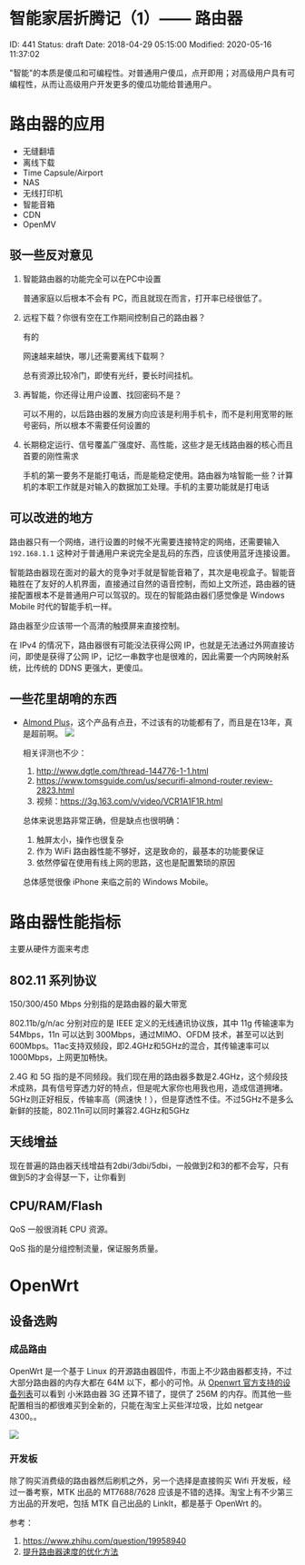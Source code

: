 # 智能家居折腾记（1）—— 路由器


ID: 441
Status: draft
Date: 2018-04-29 05:15:00
Modified: 2020-05-16 11:37:02


"智能"的本质是傻瓜和可编程性。对普通用户傻瓜，点开即用；对高级用户具有可编程性，从而让高级用户开发更多的傻瓜功能给普通用户。

# 路由器的应用

* 无缝翻墙
* 离线下载
* Time Capsule/Airport
* NAS
* 无线打印机
* 智能音箱
* CDN
* OpenMV

## 驳一些反对意见

1. 智能路由器的功能完全可以在PC中设置

    普通家庭以后根本不会有 PC，而且就现在而言，打开率已经很低了。

2. 远程下载？你很有空在工作期间控制自己的路由器？

    有的

   网速越来越快，哪儿还需要离线下载啊？

    总有资源比较冷门，即使有光纤，要长时间挂机。

3. 再智能，你还得让用户设置、找回密码不是？

    可以不用的，以后路由器的发展方向应该是利用手机卡，而不是利用宽带的账号密码，所以根本不需要任何设置的

4. 长期稳定运行、信号覆盖广强度好、高性能，这些才是无线路由器的核心而且首要的刚性需求

    手机的第一要务不是能打电话，而是能稳定使用。路由器为啥智能一些？计算机的本职工作就是对输入的数据加工处理。手机的主要功能就是打电话

## 可以改进的地方

路由器只有一个网络，进行设置的时候不光需要连接特定的网络，还需要输入 `192.168.1.1` 这种对于普通用户来说完全是乱码的东西，应该使用蓝牙连接设置。

智能路由器现在面对的最大的竞争对手就是智能音箱了，其次是电视盒子。智能音箱胜在了友好的人机界面，直接通过自然的语音控制，而如上文所述，路由器的链接配置根本不是普通用户可以驾驭的。现在的智能路由器们感觉像是 Windows Mobile 时代的智能手机一样。

路由器至少应该带一个高清的触摸屏来直接控制。

在 IPv4 的情况下，路由器很有可能没法获得公网 IP，也就是无法通过外网直接访问，即使是获得了公网 IP，记忆一串数字也是很难的，因此需要一个内网映射系统，比传统的 DDNS 更强大，更傻瓜。

## 一些花里胡哨的东西

* [Almond Plus](https://www.securifi.com/rg/almondplus)，这个产品有点丑，不过该有的功能都有了，而且是在13年，真是超前啊。
    ![](https://d1ps2o5uupey1c.cloudfront.net/wp-content/themes/eusense/images/almond+.png)

    相关评测也不少：
    1. http://www.dgtle.com/thread-144776-1-1.html
    2. https://www.tomsguide.com/us/securifi-almond-router,review-2823.html
    3. 视频：https://3g.163.com/v/video/VCR1A1F1R.html

    总体来说思路非常正确，但是缺点也很明确：
    1. 触屏太小，操作也很复杂
    2. 作为 WiFi 路由器性能不够好，这是致命的，最基本的功能要保证
    3. 依然停留在使用有线上网的思路，这也是配置繁琐的原因

    总体感觉很像 iPhone 来临之前的 Windows Mobile。

# 路由器性能指标

主要从硬件方面来考虑

## 802.11 系列协议

150/300/450 Mbps 分别指的是路由器的最大带宽

802.11b/g/n/ac 分别对应的是 IEEE 定义的无线通讯协议族，其中 11g 传输速率为 54Mbps，11n 可以达到 300Mbps，通过MIMO、OFDM 技术，甚至可以达到 600Mbps。11ac支持双频段，即2.4GHz和5GHz的混合，其传输速率可以1000Mbps，上网更加畅快。

2.4G 和 5G 指的是不同频段。我们现在用的路由器多数是2.4GHz，这个频段技术成熟，具有信号穿透力好的特点，但是呢大家你也用我也用，造成信道拥堵。5GHz则正好相反，传输率高（网速快！），但是穿透性不佳。不过5GHz不是多么新鲜的技能，802.11n可以同时兼容2.4GHz和5GHz

## 天线增益

现在普遍的路由器天线增益有2dbi/3dbi/5dbi，一般做到2和3的都不会写，只有做到5的才会得瑟一下，让你看到

## CPU/RAM/Flash

QoS 一般很消耗 CPU 资源。

QoS 指的是分组控制流量，保证服务质量。


# OpenWrt

## 设备选购

### 成品路由

OpenWrt 是一个基于 Linux 的开源路由器固件，市面上不少路由器都支持，不过大部分路由器的内存大都在 64M 以下，都小的可怜。从 [Openwrt 官方支持的设备列表](https://openwrt.org/toh/views/toh_available_864)可以看到 小米路由器 3G 还算不错了，提供了 256M 的内存。而其他一些配置相当的都很难买到全新的，只能在淘宝上买些洋垃圾，比如 netgear 4300。。

![](https://ws3.sinaimg.cn/large/006tNc79ly1fqtgi6h7bnj31e80cu76r.jpg)

### 开发板

除了购买消费级的路由器然后刷机之外，另一个选择是直接购买 Wifi 开发板，经过一番考察，MTK 出品的 MT7688/7628 应该是不错的选择。淘宝上有不少第三方出品的开发吧，包括 MTK 自己出品的 LinkIt，都是基于 OpenWrt 的。

参考：

1. https://www.zhihu.com/question/19958940
2. [提升路由器速度的优化方法](http://www.cnblogs.com/kaiye/p/5802065.html)